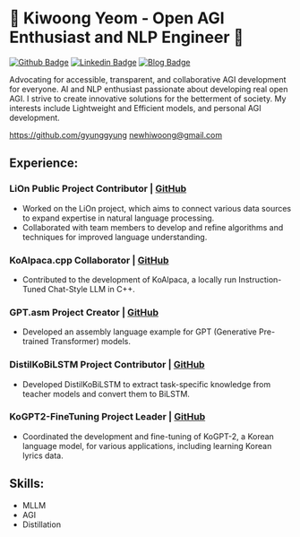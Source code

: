 # 👋 Kiwoong Yeom - Open AGI Enthusiast and NLP Engineer 👋

[![Github Badge](https://img.shields.io/badge/-Github-000?style=flat-square&logo=Github&logoColor=white&link=https://github.com/gyunggyung)](https://github.com/gyunggyung)
[![Linkedin Badge](https://img.shields.io/badge/-LinkedIn-blue?style=flat-square&logo=Linkedin&logoColor=white&link=https://www.linkedin.com/in/yunho0130/)](https://www.linkedin.com/in/kiwoong-yeom-9908b21b1) 
[![Blog Badge](https://img.shields.io/badge/-Blog-orange?style=flat-square&link=http://maengdev.blog.com/)](https://hipgyung.tistory.com/)

Advocating for accessible, transparent, and collaborative AGI development for everyone. AI and NLP enthusiast passionate about developing real open AGI. I strive to create innovative solutions for the betterment of society. My interests include Lightweight and Efficient models, and personal AGI development.

https://github.com/gyunggyung
newhiwoong@gmail.com

## Experience:
### LiOn Public Project Contributor | [GitHub](https://github.com/gyunggyung/LiOn)
-	Worked on the LiOn project, which aims to connect various data sources to expand expertise in natural language processing.
-	Collaborated with team members to develop and refine algorithms and techniques for improved language understanding.

### KoAlpaca.cpp Collaborator | [GitHub](https://github.com/gyunggyung/KoAlpaca.cpp)
-	Contributed to the development of KoAlpaca, a locally run Instruction-Tuned Chat-Style LLM in C++.

### GPT.asm Project Creator | [GitHub](https://github.com/gyunggyung/GPT.asm)
-	Developed an assembly language example for GPT (Generative Pre-trained Transformer) models.

### DistilKoBiLSTM Project Contributor | [GitHub](https://github.com/gyunggyung/DistilKoBiLSTM)
- Developed DistilKoBiLSTM to extract task-specific knowledge from teacher models and convert them to BiLSTM.

### KoGPT2-FineTuning Project Leader | [GitHub ](https://github.com/gyunggyung/KoGPT2-FineTuning)
-	Coordinated the development and fine-tuning of KoGPT-2, a Korean language model, for various applications, including learning Korean lyrics data.

## Skills:
- MLLM
- AGI
- Distillation
